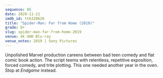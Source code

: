 ```yaml
---
sequence: 85
date: 2020-11-21
imdb_id: tt6320628
title: "Spider-Man: Far from Home (2019)"
grade: D+
slug: spider-man-far-from-home-2019
venue: 4k UHD Blu-ray
venue_notes: 2019 | Sony Pictures
---
```


Unpolished Marvel production careens between bad teen comedy and flat comic book action. The script teems with relentless, repetitive exposition, forced comedy, and trite plotting. This one needed another year in the oven. Stop at <span data-imdb-id="tt4154796">_Endgame_</span> instead.
